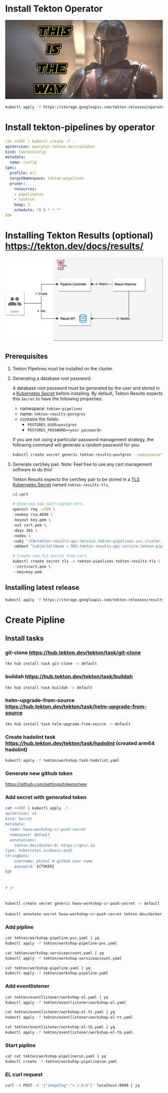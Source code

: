 # Install Tekton Operator
![Alt text](./static/this-is-the-way.webp "This is the way")
``` bash
kubectl apply -f https://storage.googleapis.com/tekton-releases/operator/latest/release.yaml
```

# Install tekton-pipelines by operator 

``` yaml
cat <<EOF | kubectl create -f -
apiVersion: operator.tekton.dev/v1alpha1
kind: TektonConfig
metadata:
  name: config
spec:
  profile: all
  targetNamespace: tekton-pipelines
  pruner:
    resources:
    - pipelinerun
    - taskrun
    keep: 2
    schedule: "0 8 * * *"
EOF
```

# Installing Tekton Results (optional) https://tekton.dev/docs/results/
![Alt text](./static/result.png "Result API")

## Prerequisites

1. Tekton Pipelines must be installed on the cluster.
2. Generating a database root password.

   A database root password must be generated by the user and stored in a
   [Kubernetes Secret](https://kubernetes.io/docs/concepts/configuration/secret/)
   before installing. By default, Tekton Results expects this `Secret` to have
   the following properties:

   - namespace: `tekton-pipelines`
   - name: `tekton-results-postgres`
   - contains the fields:
     - `POSTGRES_USER=postgres`
     - `POSTGRES_PASSWORD=<your password>`

   If you are not using a particular password management strategy, the following
   command will generate a random password for you:

   ``` sh
   kubectl create secret generic tekton-results-postgres --namespace="tekton-pipelines" --from-literal=POSTGRES_USER=postgres --from-literal=POSTGRES_PASSWORD=$(openssl rand -base64 20)
   ```

3. Generate cert/key pair. Note: Feel free to use any cert management software
   to do this!

   Tekton Results expects the cert/key pair to be stored in a
   [TLS Kubernetes Secret](https://kubernetes.io/docs/concepts/configuration/secret/#tls-secrets) named `tekton-results-tls`.

   ``` sh
   cd cert
   ```

   ``` sh
   # Generate new self-signed cert.
   openssl req -x509 \
   -newkey rsa:4096 \
   -keyout key.pem \
   -out cert.pem \
   -days 365 \
   -nodes \
   -subj "/CN=tekton-results-api-service.tekton-pipelines.svc.cluster.local" \
   -addext "subjectAltName = DNS:tekton-results-api-service.tekton-pipelines.svc.cluster.local"
   ```

   ``` sh
   # Create new TLS Secret from cert.
   kubectl create secret tls -n tekton-pipelines tekton-results-tls \
   --cert=cert.pem \
   --key=key.pem
   ```
## Installing latest release

```sh
kubectl apply -f https://storage.googleapis.com/tekton-releases/results/previous/v0.4.0/release.yaml
```

# Create Pipline

## Install tasks
### git-clone https://hub.tekton.dev/tekton/task/git-clone
``` bash
tkn hub install task git-clone -n default
```

### buildah https://hub.tekton.dev/tekton/task/buildah
``` bash
tkn hub install task buildah -n default
```

### helm-upgrade-from-source https://hub.tekton.dev/tekton/task/helm-upgrade-from-source
``` bash
tkn hub install task helm-upgrade-from-source -n default
```

### Create hadolint task https://hub.tekton.dev/tekton/task/hadolint (created arm64 hadolint)
``` bash
kubectl apply -f tekton/workshop-task-hadolint.yaml
```

### Generate new github token 
https://github.com/settings/tokens/new

### Add secret with generated token
``` bash
cat <<EOF | kubectl apply -f -
apiVersion: v1
kind: Secret
metadata:
  name: hwsw-workshop-cr-push-secret
  namespace: default
  annotations:
    tekton.dev/docker-0: https://ghcr.io
type: kubernetes.io/basic-auth
stringData:
    username: ptzool # github user name
    password: ${TOKEN} 
EOF


# or


kubectl create secret generic hwsw-workshop-cr-push-secret -n default --type="kubernetes.io/basic-auth" --from-literal=username=USER --from-literal=password=TOKEN

kubectl annotate secret hwsw-workshop-cr-push-secret tekton.dev/docker-0=https://ghcr.io
```

### Add pipline

``` bash
cat tekton/workshop-pipeline-pvc.yaml | yq
kubectl apply -f tekton/workshop-pipeline-pvc.yaml
```

``` bash
cat tekton/workshop-serviceaccount.yaml | yq
kubectl apply -f tekton/workshop-serviceaccount.yaml
```

``` bash
cat tekton/workshop-pipeline.yaml | yq
kubectl apply -f tekton/workshop-pipeline.yaml
```

### Add eventlistener
``` bash
cat tekton/eventlistener/workshop-el.yaml | yq
kubectl apply -f tekton/eventlistener/workshop-el.yaml
```

``` bash
cat tekton/eventlistener/workshop-el-tt.yaml | yq
kubectl apply -f tekton/eventlistener/workshop-el-tt.yaml
```

``` bash
cat tekton/eventlistener/workshop-el-tb.yaml | yq
kubectl apply -f tekton/eventlistener/workshop-el-tb.yaml
```

### Start pipline
``` bash
cat cat tekton/workshop-pipelinerun.yaml | yq
kubectl create -f tekton/workshop-pipelinerun.yaml
```

### EL curl request
``` bash
curl -X POST -d '{"imageTag":"v.1.0.6"}' localhost:8080 | jq
```

